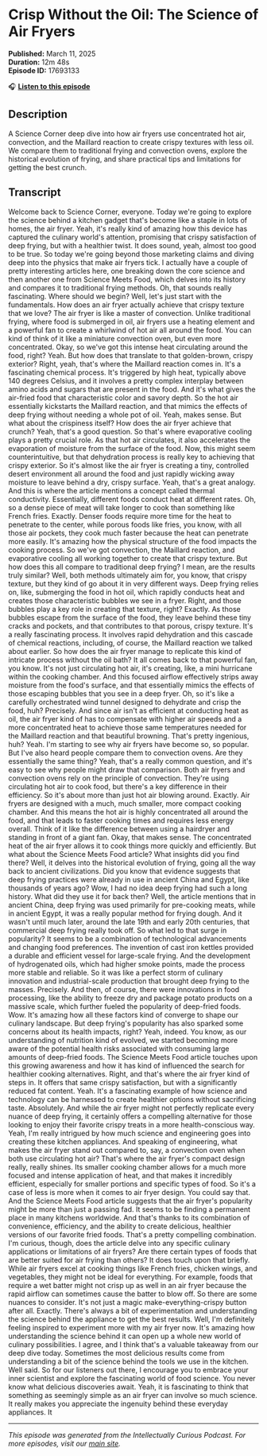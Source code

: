 # Crisp Without the Oil: The Science of Air Fryers

**Published:** March 11, 2025  
**Duration:** 12m 48s  
**Episode ID:** 17693133

🎧 **[Listen to this episode](https://intellectuallycurious.buzzsprout.com/2529712/episodes/17693133-crisp-without-the-oil-the-science-of-air-fryers)**

## Description

A Science Corner deep dive into how air fryers use concentrated hot air, convection, and the Maillard reaction to create crispy textures with less oil. We compare them to traditional frying and convection ovens, explore the historical evolution of frying, and share practical tips and limitations for getting the best crunch.

## Transcript

Welcome back to Science Corner, everyone. Today we're going to explore the science behind a kitchen gadget that's become like a staple in lots of homes, the air fryer. Yeah, it's really kind of amazing how this device has captured the culinary world's attention, promising that crispy satisfaction of deep frying, but with a healthier twist. It does sound, yeah, almost too good to be true. So today we're going beyond those marketing claims and diving deep into the physics that make air fryers tick. I actually have a couple of pretty interesting articles here, one breaking down the core science and then another one from Science Meets Food, which delves into its history and compares it to traditional frying methods. Oh, that sounds really fascinating. Where should we begin? Well, let's just start with the fundamentals. How does an air fryer actually achieve that crispy texture that we love? The air fryer is like a master of convection. Unlike traditional frying, where food is submerged in oil, air fryers use a heating element and a powerful fan to create a whirlwind of hot air all around the food. You can kind of think of it like a miniature convection oven, but even more concentrated. Okay, so we've got this intense heat circulating around the food, right? Yeah. But how does that translate to that golden-brown, crispy exterior? Right, yeah, that's where the Maillard reaction comes in. It's a fascinating chemical process. It's triggered by high heat, typically above 140 degrees Celsius, and it involves a pretty complex interplay between amino acids and sugars that are present in the food. And it's what gives the air-fried food that characteristic color and savory depth. So the hot air essentially kickstarts the Maillard reaction, and that mimics the effects of deep frying without needing a whole pot of oil. Yeah, makes sense. But what about the crispiness itself? How does the air fryer achieve that crunch? Yeah, that's a good question. So that's where evaporative cooling plays a pretty crucial role. As that hot air circulates, it also accelerates the evaporation of moisture from the surface of the food. Now, this might seem counterintuitive, but that dehydration process is really key to achieving that crispy exterior. So it's almost like the air fryer is creating a tiny, controlled desert environment all around the food and just rapidly wicking away moisture to leave behind a dry, crispy surface. Yeah, that's a great analogy. And this is where the article mentions a concept called thermal conductivity. Essentially, different foods conduct heat at different rates. Oh, so a dense piece of meat will take longer to cook than something like French fries. Exactly. Denser foods require more time for the heat to penetrate to the center, while porous foods like fries, you know, with all those air pockets, they cook much faster because the heat can penetrate more easily. It's amazing how the physical structure of the food impacts the cooking process. So we've got convection, the Maillard reaction, and evaporative cooling all working together to create that crispy texture. But how does this all compare to traditional deep frying? I mean, are the results truly similar? Well, both methods ultimately aim for, you know, that crispy texture, but they kind of go about it in very different ways. Deep frying relies on, like, submerging the food in hot oil, which rapidly conducts heat and creates those characteristic bubbles we see in a fryer. Right, and those bubbles play a key role in creating that texture, right? Exactly. As those bubbles escape from the surface of the food, they leave behind these tiny cracks and pockets, and that contributes to that porous, crispy texture. It's a really fascinating process. It involves rapid dehydration and this cascade of chemical reactions, including, of course, the Maillard reaction we talked about earlier. So how does the air fryer manage to replicate this kind of intricate process without the oil bath? It all comes back to that powerful fan, you know. It's not just circulating hot air, it's creating, like, a mini hurricane within the cooking chamber. And this focused airflow effectively strips away moisture from the food's surface, and that essentially mimics the effects of those escaping bubbles that you see in a deep fryer. Oh, so it's like a carefully orchestrated wind tunnel designed to dehydrate and crisp the food, huh? Precisely. And since air isn't as efficient at conducting heat as oil, the air fryer kind of has to compensate with higher air speeds and a more concentrated heat to achieve those same temperatures needed for the Maillard reaction and that beautiful browning. That's pretty ingenious, huh? Yeah. I'm starting to see why air fryers have become so, so popular. But I've also heard people compare them to convection ovens. Are they essentially the same thing? Yeah, that's a really common question, and it's easy to see why people might draw that comparison. Both air fryers and convection ovens rely on the principle of convection. They're using circulating hot air to cook food, but there's a key difference in their efficiency. So it's about more than just hot air blowing around. Exactly. Air fryers are designed with a much, much smaller, more compact cooking chamber. And this means the hot air is highly concentrated all around the food, and that leads to faster cooking times and requires less energy overall. Think of it like the difference between using a hairdryer and standing in front of a giant fan. Okay, that makes sense. The concentrated heat of the air fryer allows it to cook things more quickly and efficiently. But what about the Science Meets Food article? What insights did you find there? Well, it delves into the historical evolution of frying, going all the way back to ancient civilizations. Did you know that evidence suggests that deep frying practices were already in use in ancient China and Egypt, like thousands of years ago? Wow, I had no idea deep frying had such a long history. What did they use it for back then? Well, the article mentions that in ancient China, deep frying was used primarily for pre-cooking meats, while in ancient Egypt, it was a really popular method for frying dough. And it wasn't until much later, around the late 19th and early 20th centuries, that commercial deep frying really took off. So what led to that surge in popularity? It seems to be a combination of technological advancements and changing food preferences. The invention of cast iron kettles provided a durable and efficient vessel for large-scale frying. And the development of hydrogenated oils, which had higher smoke points, made the process more stable and reliable. So it was like a perfect storm of culinary innovation and industrial-scale production that brought deep frying to the masses. Precisely. And then, of course, there were innovations in food processing, like the ability to freeze dry and package potato products on a massive scale, which further fueled the popularity of deep-fried foods. Wow. It's amazing how all these factors kind of converge to shape our culinary landscape. But deep frying's popularity has also sparked some concerns about its health impacts, right? Yeah, indeed. You know, as our understanding of nutrition kind of evolved, we started becoming more aware of the potential health risks associated with consuming large amounts of deep-fried foods. The Science Meets Food article touches upon this growing awareness and how it has kind of influenced the search for healthier cooking alternatives. Right, and that's where the air fryer kind of steps in. It offers that same crispy satisfaction, but with a significantly reduced fat content. Yeah. It's a fascinating example of how science and technology can be harnessed to create healthier options without sacrificing taste. Absolutely. And while the air fryer might not perfectly replicate every nuance of deep frying, it certainly offers a compelling alternative for those looking to enjoy their favorite crispy treats in a more health-conscious way. Yeah, I'm really intrigued by how much science and engineering goes into creating these kitchen appliances. And speaking of engineering, what makes the air fryer stand out compared to, say, a convection oven when both use circulating hot air? That's where the air fryer's compact design really, really shines. Its smaller cooking chamber allows for a much more focused and intense application of heat, and that makes it incredibly efficient, especially for smaller portions and specific types of food. So it's a case of less is more when it comes to air fryer design. You could say that. And the Science Meets Food article suggests that the air fryer's popularity might be more than just a passing fad. It seems to be finding a permanent place in many kitchens worldwide. And that's thanks to its combination of convenience, efficiency, and the ability to create delicious, healthier versions of our favorite fried foods. That's a pretty compelling combination. I'm curious, though, does the article delve into any specific culinary applications or limitations of air fryers? Are there certain types of foods that are better suited for air frying than others? It does touch upon that briefly. While air fryers excel at cooking things like French fries, chicken wings, and vegetables, they might not be ideal for everything. For example, foods that require a wet batter might not crisp up as well in an air fryer because the rapid airflow can sometimes cause the batter to blow off. So there are some nuances to consider. It's not just a magic make-everything-crispy button after all. Exactly. There's always a bit of experimentation and understanding the science behind the appliance to get the best results. Well, I'm definitely feeling inspired to experiment more with my air fryer now. It's amazing how understanding the science behind it can open up a whole new world of culinary possibilities. I agree, and I think that's a valuable takeaway from our deep dive today. Sometimes the most delicious results come from understanding a bit of the science behind the tools we use in the kitchen. Well said. So for our listeners out there, I encourage you to embrace your inner scientist and explore the fascinating world of food science. You never know what delicious discoveries await. Yeah, it is fascinating to think that something as seemingly simple as an air fryer can involve so much science. It really makes you appreciate the ingenuity behind these everyday appliances. It

---
*This episode was generated from the Intellectually Curious Podcast. For more episodes, visit our [main site](https://intellectuallycurious.buzzsprout.com).*
